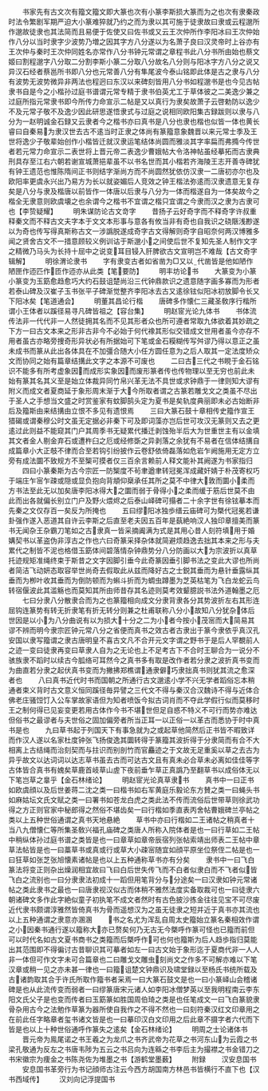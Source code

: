 <!-- { "loadSidebar": true } -->
　　书家先有古文次有籀文籀文即大篆也次有小篆李斯损大篆而为之也次有隶秦政时法令繁剧军期严迫大小篆难猝就乃约之而为隶以其可施于徒隶故曰隶或云程邈所作邈故徒隶也其法简而且易便于佐使又曰佐书或又云王次仲所作李阳冰曰王次仲始作八分以当时隶字少波势乃増之因其字方八分遂以为名萧子良曰汉灵帝时上谷亦有王次仲与秦时王次仲同姓名亦常作八分书钟元常谓之章程书此八分书所由始也蔡文姬曰割程邈字八分取二分割李斯小篆二分取八分故名八分则与阳冰字方八分之说又异汉石经者蔡邕所书即八分也元常善八分有隼尾波今泰山铭即此体是古之隶与八分有波势无波势微异非两法也程迥曰东汉以来碑刻皆用八分书如程邈书是也今见古帖隶书自是今之小楷孙过庭书谱谓元常专精于隶书伯英尤工于草体彼之二美逸少兼之过庭所指元常隶书即今所传力命宣示二帖是又以真行为隶矣故萧子云啓勅防以逸少不及元常子敬不及逸少因此研思遂悟隶式与过庭之说相同欧阳集古録跋则以隶与八分为一赵明诚金石録又云隶者今之楷书亦曰真书是八分也隶也楷也似皆一体也黄长睿曰自秦易为隶汉世去古不逺当时正隶之体尚有篆籀意象魏晋以来元常士季及王世将逸少子敬辈始创作小楷皆迁就汉隶运笔结体尚圆而雅淡其字率扁而弗撱今传世者若元常力命宣示二表世将上晋元帝二表逸少曹娥帖大令洛神帖虽经摹拓而古隶典刑具存至江右六朝若谢宣城萧挹辈虽不以书名世而其小楷若齐海陵王志开善寺碑犹有钟王遗范也惟陈隋间正书则结字渐尚方而不尚圆然犹依仿汉隶一二唐初亦尔也及欧阳率更虞永兴出乃易方为长以就姿媚后人竞效之钟王楷法弥逺而汉隶遗意无复存矣是八分与隶及楷唐以前皆作一体唐以后隶与八分为一体而楷遂自为一体矣故今之楷全无隶意则欧虞壊之也余谓今之楷书不宜谓之楷只宜谓之今隶而汉之隶为古隶可也【李贽疑耀】
　　明朱谋防论古文竒字
　　昔扬子云好奇字而不释奇字许叔重释秦文而不释古文夫字本于文文本形事与意各有攸当非有奇也自我识之硗陿浅尠遂以为奇也传写得真斯称古文一涉譌脱遂成奇字古文得解则奇字自昭奈何两汉博雅多闻之贤舍古文不一措意顾较义例训诂于斯邈小之间使后世不复知先圣人制作文字之精微乃马头为长持十屈中之说变耳目锓入肝脾欲古文宣明岂不难哉【古文奇字辑解】
　　明徐渭论隶书
　　字有隶变古者如省凿为□又以代凿皆是他如陋作陋匣作迊匹作匝作迊亦从此类【笔要防】
　　明丰坊论书
　　大篆变为小篆小篆变为玉筯愈趋愈巧大约石鼓诅楚尚沿三代钟鼎款识之遗意随字画多寡而为形者若泰山碑及汉崔子玉书张平子碑渐觉整齐李阳冰去古又逺徐铉似阳冰初放脚令长又下阳冰矣【笔道通会】
　　明董其昌论行楷
　　唐碑多作懐仁三藏圣敎序行楷所谓小王体者以蹊径易寻凡碑皆祖之【容台集】
　　明赵宧光论九体书
　　书体流传法非一代代非一人然徒拥其名而不见其形者众也所可遵者常取九体欲着其妙疏之下方一曰古文本来之形非古非今不必始于何代襐其形似交错成文世用者虽今亦存不用者虽古亦略旁捜奇形异状必有所据始可下笔或金石糢糊传写舛谬乃得以意正之虽未成书而篆从此出各体具在不加彊合随大小任方圆任意为之后人取其一定法度矫众文而协同之始有篇章结搆此文字之本源不可废也
　　二曰古三代之书睍于金石铭识不能多有所考虚象因而成形实象因而废形篆者传也传物理以至无穷也前此未始有篆其名其义至是始立体裁异同竹帛兴革无法不具世或求钟鼎于一律则知大谬有附义而成文者夏商延于象形周末渐于大今所取者谓之古篆若雕戈文之类虽不尽出于圣人之手想当文盛之时赏鉴家有蚊脚鹄头定为夏书是矣轨度典丽即未必古始断非后及籀斯由来结搆由立恨不多见有遗恨焉
　　三曰大篆石鼓十章相传史籀作宣王猎碣或谓秦穆公时文虽无定据必非秦下可及即词藻亦岂后世可攻汉无篆则又去之更逺过此则益不能窥其门户其周季书无疑累代播迁剥蚀殆半后大为世重世主有以金填其文者金人剔金弃石或遭杵臼之厄或经修斲之异剥落之余犹有不易者在信体结搆自成篇章小大正攲不律而合至若钩引纷披作云卷舒依倚磊落如危岩乍阙施用无定方立旁有成法圜不致规方不至榘可摸者仅三百余言赖前人释文能补其阙遂为书家指归
　　四曰小篆秦斯为古今宗匠一防榘度不茍聿遒聿转冠冕浑成藏奸婧于朴茂寄权巧于端庄乍宻乍疎或隠或显负抱向背頫仰椉承任其所之莫不中律大敦而圜小柔而方书法至此无以加矣唐李阳冰得大之圜而弱于骨得小之柔而缓于筋后世莫不由此而出各就偏长别立门户及野火煨烬之后泰山峄碑可搨者二十余字世有徐铉摹本而先秦之文仅存百一矣反为所掩也
　　五曰缪阳冰独歩缙云庙碑可为槩代冠冕若谦卦强作遂入恶道其自许云李斯之后直至老夫因五百年是蓺絶响汉人独印章擅美而篆书无闻杂王杂霸刀笔如之古隶真一皆采摘阗满为式是其用心昔人刻符填用于婚媾契书以革盗伪非淳古之作也六曰奇篆采择杂体就简避烦趋逸去拙其本来之形与夫累代之制皆不泥也格借玉筯体间碧落情杂钟鼎势分八分防画以大为宗波折以真草托迹规矩准绳终束于斯昔之文字因脚引垂今此奇篆因垂引脚书法之变此大谬也所尚者简洁飞动妍态取容举世尚奇去假取此从兹而降好古之士鋭其垂而为悬针垂露纵其垂而为栁叶收其垂而为倒防顿而为蝌斗折而为蜩虫蹲墨为芝英枯笔为飞白龙蛇云鸟转宿偃波此其滥觞也而莫知其所由师昔存其名迹则莫考效颦臆説书法外道翰墨之厄
　　七曰分隶八分散隶合而为之也篆籀相向成文分隶背隶各分其势波折左右其形连屈钩连篆势有转无折隶笔有折无转分则兼之杜甫联称八分小故知八分犹杂体后世因是以小为八分曲说有以为损大十分之二为小者今按小茂宻而大简易其谬不辨而明今隶宗匠钟元常八分之省便而真书之效古者古隶出于篆今隶依乎真汉孔安国以隶写籀谓之隶古唐明皇不喜古文凡不合开元文字谓之野书于是后人罕覩前人之迹一变曰徒隶再变曰草隶人自为之无论也上不足考古下不合时王聊合为一说分不骇族隶不蹈时以续古今胍络可耳然今之真书多有取是改作者若分隶之波折真书变而为曲直若分隶之起伏真书变而为撇拂郑樵谓通隶僻巧隶拙真书则犹其流之愈深者也
　　八曰真书近代时书而国朝之所通行古文邈逺小学不兴无学者蹈俗忘本稍通者束义背时古文意义恒同蹊径毎异譬之三代文不得与秦汉合汉魏诗不得与近体合佛老庄骚饾饤入公车掌故家语但为知者喷饭今拟古词肖而不夺此学假行似而莫移时王之制何得已见妄变更若用古体作今书不堪世但足自惑不特义不可行而势亦难达但俗书之最谬者与夫世俗之固加偏旁者所当正耳一以正俗一以革古而悉协于时中真书是也
　　九曰草书起于列国天下有事急就为之或起草他简然后正书皆不暇致详而作汉人遂以名家杜度钟张飞扬俊逸其圜转得于篆籀其波折得于分隶简而有合不大相离上古结绳而治刻契而与拄识而别剖竹而官麤迹之于文故无足重奚以草之去古为异乎故文以达词词以达志草书虽去古而可达古文且有真未必合草未必离如佳佳等字古体皆合真书有媿矣草鹿首岐草山虗下夜前垂乍草正真譌乃至翻草书以成俗体无以下笔岂草之辠乎【金石林绪论】
　　明赵宧光论真草隶书
　　真书中一曰正书如欧虞顔以及后世姜蒋二沈之类一曰楷书如右军黄庭乐毅论东方賛之类一曰蝇头书如麻姑坛文氏文赋之类一曰署书如苍龙白虎之类此法不传而流俗后世带草则徐武功得之方正则官家中秘郎得之然俗不堪齿矣一曰行楷如季直表丙舍帖曹娥碑兰亭帖之类以上五种世俗通谓之真书天地悬絶
　　草书中亦曰行楷如二王诸帖之稍真者十当八九僧懐仁等所集圣敎兴福孔庙碑之类唐人所称入院体者是也一曰行草如二王帖中稍纵体孙过庭书谱之类皆是也一曰章草如章帝辰宿列张帖索靖出师表二王帖中章草法帖皆是也一曰藁草书或真或行或草大小疎宻随宜如顔平原坐位祭侄二帖是也一曰狂草如张芝张旭懐素诸帖是也以上五种通称草书亦有分矣
　　隶书中一曰飞白篆法将变正则杂出燥润相宜故曰飞曰白后世失传飞而不白者似隶白而不飞者似皆飞白之流别也一曰分隶隶法初成十一蹈但用笔背分与分途矣一曰汉隶如钟元常诸帖之类此隶书之最也一曰唐隶视汉似古而体稍不雅然法度实备取裁可也一曰徒隶六朝诸碑文多作此字絶似童子初执笔不成文者然时有古色披沙拣金往往见宝不可尽废近代隶书颇谓淳雅然皆倚真书为骨而遥想汉为之虽无徒隶之短并近于真书亦其流也以上五种通谓之隶意亦溷溷
　　书之名尤为浑乱自周太史籀始立篆名秦相效作谓之小因秦书通行遂以籀称大亦已赘矣何乃无古无今槩呼作篆可怪也已籀而前但可以时代名如古文夏书商书之类籀而后槩呼作可也何也籀斯为后人趋歩指归莫能出其范围即不得徧讨古昔聊识其可摹者如左一曰古文始于象形迄于夏商代非一人人非一体但可作文字未可合篇章也二曰雕戈文雕虫刻尚文之作多不可解亦难以下笔汉章或稍一见之亦未甚一律也一曰籀诅楚文钟鼎识及啸堂録以至杨氏书统所载及古诸韵取其合于许氏所取作籀书者采焉一曰大篆石鼓文是也一曰小篆峄山会稽诸碑是也从此流传变而弱者一曰缪篆唐宋元诸人如李阳冰僧梦英以至我明程南云李东阳文氏父子是也变而传者曰玉筯篆如胜国周伯琦之类是也任笔成文一曰飞白篆貌隶骨杂用古今之法勉作草篆为器所使自我作之不得不然也一曰刻符秦汉红文印章用之在前此任字略章者玺书诸文皆是也一曰摹印汉白文印用之后此章不摄字者六代而下皆是也以上十种世俗通呼作篆失之逺矣【金石林绪论】
　　明周之士论诸体书
　　晋元帝为鳯尾诺之书王羲之为龙爪之书齐武帝为花草之书河东山为云霞之书梁孔敬通为反左之书唐韦陟为五云之书吕向为连緜之书李后主为撮襟之书金错刀之书宋徽宗为痩金之书陈尧佐为堆墨之书【游鹤堂墨薮】
　　附録
　　汉安息国书
　　安息国书革旁行为书记顔师古注云今西方胡国南方林邑书皆横行不直下也【汉书西域传】
　　汉刘向记浮提国书
